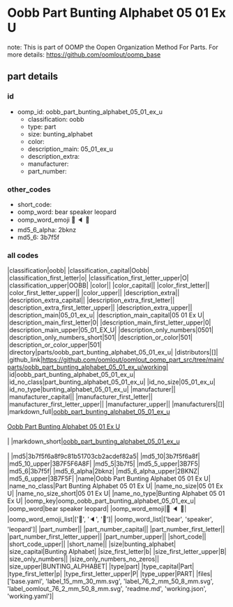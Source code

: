 # Oobb Part Bunting Alphabet 05 01 Ex U  

note: This is part of OOMP the Oopen Organization Method For Parts. For more details: https://github.com/oomlout/oomp_base

##  part details





### id
* oomp_id: oobb_part_bunting_alphabet_05_01_ex_u
  * classification: oobb
  * type: part
  * size: bunting_alphabet
  * color: 
  * description_main: 05_01_ex_u
  * description_extra: 
  * manufacturer: 
  * part_number: 

### other_codes
* short_code: 
* oomp_word: bear speaker leopard
* oomp_word_emoji :bear: :speaker: :leopard:
* md5_6_alpha: 2bknz
* md5_6: 3b7f5f

### all codes 
|classification|oobb|
|classification_capital|Oobb|
|classification_first_letter|o|
|classification_first_letter_upper|O|
|classification_upper|OOBB|
|color||
|color_capital||
|color_first_letter||
|color_first_letter_upper||
|color_upper||
|description_extra||
|description_extra_capital||
|description_extra_first_letter||
|description_extra_first_letter_upper||
|description_extra_upper||
|description_main|05_01_ex_u|
|description_main_capital|05 01 Ex U|
|description_main_first_letter|0|
|description_main_first_letter_upper|0|
|description_main_upper|05_01_EX_U|
|description_only_numbers|0501|
|description_only_numbers_short|501|
|description_or_color|501|
|description_or_color_upper|501|
|directory|parts/oobb_part_bunting_alphabet_05_01_ex_u|
|distributors|[]|
|github_link|https://github.com/oomlout/oomlout_oomp_part_src/tree/main/parts/oobb_part_bunting_alphabet_05_01_ex_u/working|
|id|oobb_part_bunting_alphabet_05_01_ex_u|
|id_no_class|part_bunting_alphabet_05_01_ex_u|
|id_no_size|05_01_ex_u|
|id_no_type|bunting_alphabet_05_01_ex_u|
|manufacturer||
|manufacturer_capital||
|manufacturer_first_letter||
|manufacturer_first_letter_upper||
|manufacturer_upper||
|manufacturers|[]|
|markdown_full|[oobb_part_bunting_alphabet_05_01_ex_u](https://github.com/oomlout/oomlout_oomp_part_src/tree/main/parts/oobb_part_bunting_alphabet_05_01_ex_u/working)<br>[](https://github.com/oomlout/oomlout_oomp_part_src/tree/main/parts/oobb_part_bunting_alphabet_05_01_ex_u/working)<br>[Oobb Part Bunting Alphabet 05 01 Ex U](https://github.com/oomlout/oomlout_oomp_part_src/tree/main/parts/oobb_part_bunting_alphabet_05_01_ex_u/working)<br><br>|
|markdown_short|[oobb_part_bunting_alphabet_05_01_ex_u](https://github.com/oomlout/oomlout_oomp_part_src/tree/main/parts/oobb_part_bunting_alphabet_05_01_ex_u/working)<br><br>|
|md5|3b7f5f6a8f9c81b51703cb2acdef82a5|
|md5_10|3b7f5f6a8f|
|md5_10_upper|3B7F5F6A8F|
|md5_5|3b7f5|
|md5_5_upper|3B7F5|
|md5_6|3b7f5f|
|md5_6_alpha|2bknz|
|md5_6_alpha_upper|2BKNZ|
|md5_6_upper|3B7F5F|
|name|Oobb Part Bunting Alphabet 05 01 Ex U|
|name_no_class|Part Bunting Alphabet 05 01 Ex U|
|name_no_size|05 01 Ex U|
|name_no_size_short|05 01 Ex U|
|name_no_type|Bunting Alphabet 05 01 Ex U|
|oomp_key|oomp_oobb_part_bunting_alphabet_05_01_ex_u|
|oomp_word|bear speaker leopard|
|oomp_word_emoji|:bear: :speaker: :leopard:|
|oomp_word_emoji_list|[':bear:', ':speaker:', ':leopard:']|
|oomp_word_list|['bear', 'speaker', 'leopard']|
|part_number||
|part_number_capital||
|part_number_first_letter||
|part_number_first_letter_upper||
|part_number_upper||
|short_code||
|short_code_upper||
|short_name||
|size|bunting_alphabet|
|size_capital|Bunting Alphabet|
|size_first_letter|b|
|size_first_letter_upper|B|
|size_only_numbers||
|size_only_numbers_no_zeros||
|size_upper|BUNTING_ALPHABET|
|type|part|
|type_capital|Part|
|type_first_letter|p|
|type_first_letter_upper|P|
|type_upper|PART|
|files|['base.yaml', 'label_15_mm_30_mm.svg', 'label_76_2_mm_50_8_mm.svg', 'label_oomlout_76_2_mm_50_8_mm.svg', 'readme.md', 'working.json', 'working.yaml']|
